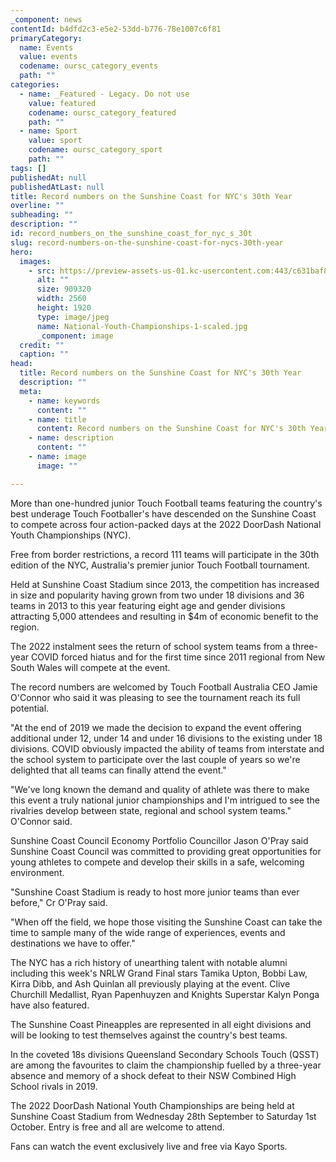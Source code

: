 ```yaml
---
_component: news
contentId: b4dfd2c3-e5e2-53dd-b776-78e1007c6f81
primaryCategory:
  name: Events
  value: events
  codename: oursc_category_events
  path: ""
categories:
  - name: _Featured - Legacy. Do not use
    value: featured
    codename: oursc_category_featured
    path: ""
  - name: Sport
    value: sport
    codename: oursc_category_sport
    path: ""
tags: []
publishedAt: null
publishedAtLast: null
title: Record numbers on the Sunshine Coast for NYC's 30th Year
overline: ""
subheading: ""
description: ""
id: record_numbers_on_the_sunshine_coast_for_nyc_s_30t
slug: record-numbers-on-the-sunshine-coast-for-nycs-30th-year
hero:
  images:
    - src: https://preview-assets-us-01.kc-usercontent.com:443/c631baf8-1b46-001f-580c-d0001b68b4a8/2b7f782a-9ed3-4f38-804c-5e1c38732430/National-Youth-Championships-1-scaled.jpg
      alt: ""
      size: 909320
      width: 2560
      height: 1920
      type: image/jpeg
      name: National-Youth-Championships-1-scaled.jpg
      _component: image
  credit: ""
  caption: ""
head:
  title: Record numbers on the Sunshine Coast for NYC's 30th Year
  description: ""
  meta:
    - name: keywords
      content: ""
    - name: title
      content: Record numbers on the Sunshine Coast for NYC's 30th Year
    - name: description
      content: ""
    - name: image
      image: ""

---
```

More than one-hundred junior Touch Football teams featuring the country's best underage Touch Footballer's have descended on the Sunshine Coast to compete across four action-packed days at the 2022 DoorDash National Youth Championships (NYC).

Free from border restrictions, a record 111 teams will participate in the 30th edition of the NYC, Australia's premier junior Touch Football tournament.

Held at Sunshine Coast Stadium since 2013, the competition has increased in size and popularity having grown from two under 18 divisions and 36 teams in 2013 to this year featuring eight age and gender divisions attracting 5,000 attendees and resulting in $4m of economic benefit to the region.

The 2022 instalment sees the return of school system teams from a three-year COVID forced hiatus and for the first time since 2011 regional from New South Wales will compete at the event.

The record numbers are welcomed by Touch Football Australia CEO Jamie O'Connor who said it was pleasing to see the tournament reach its full potential.

"At the end of 2019 we made the decision to expand the event offering additional under 12, under 14 and under 16 divisions to the existing under 18 divisions. COVID obviously impacted the ability of teams from interstate and the school system to participate over the last couple of years so we're delighted that all teams can finally attend the event."

"We've long known the demand and quality of athlete was there to make this event a truly national junior championships and I'm intrigued to see the rivalries develop between state, regional and school system teams." O'Connor said.

Sunshine Coast Council Economy Portfolio Councillor Jason O'Pray said Sunshine Coast Council was committed to providing great opportunities for young athletes to compete and develop their skills in a safe, welcoming environment.

"Sunshine Coast Stadium is ready to host more junior teams than ever before," Cr O'Pray said.

"When off the field, we hope those visiting the Sunshine Coast can take the time to sample many of the wide range of experiences, events and destinations we have to offer."

The NYC has a rich history of unearthing talent with notable alumni including this week's NRLW Grand Final stars Tamika Upton, Bobbi Law, Kirra Dibb, and Ash Quinlan all previously playing at the event. Clive Churchill Medallist, Ryan Papenhuyzen and Knights Superstar Kalyn Ponga have also featured.

The Sunshine Coast Pineapples are represented in all eight divisions and will be looking to test themselves against the country's best teams.

In the coveted 18s divisions Queensland Secondary Schools Touch (QSST) are among the favourites to claim the championship fuelled by a three-year absence and memory of a shock defeat to their NSW Combined High School rivals in 2019.

The 2022 DoorDash National Youth Championships are being held at Sunshine Coast Stadium from Wednesday 28th September to Saturday 1st October. Entry is free and all are welcome to attend.

Fans can watch the event exclusively live and free via Kayo Sports.
